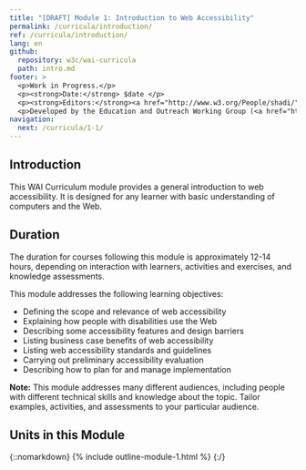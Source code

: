```yaml
---
title: "[DRAFT] Module 1: Introduction to Web Accessibility"
permalink: /curricula/introduction/
ref: /curricula/introduction/
lang: en
github:
  repository: w3c/wai-curricula
  path: intro.md
footer: >
  <p>Work in Progress.</p>
  <p><strong>Date:</strong> $date </p>
  <p><strong>Editors:</strong><a href="http://www.w3.org/People/shadi/">Shadi Abou-Zahra</a> and Daniel Montalvo. Contributors: <a href="https://www.w3.org/WAI/EO/EOWG-members">EOWG Participants</a>. </p>
  <p>Developed by the Education and Outreach Working Group (<a href="http://www.w3.org/WAI/EO/">EOWG</a>). Developed as part of the <a href="https://www.w3.org/WAI/about/projects/wai-guide/">WAI-Guide Project</a> funded by the European Commission (EC) under the Horizon 2020 program (Grant Agreement 822245).</p>
navigation:
  next: /curricula/1-1/
---
```


## Introduction

This WAI Curriculum module provides a general introduction to web accessibility. It is designed for any learner with basic understanding of computers and the Web.

## Duration

The duration for courses following this module is approximately 12-14 hours, depending on interaction with learners, activities and exercises, and knowledge assessments.

This module addresses the following learning objectives:

* Defining the scope and relevance of web accessibility
* Explaining how people with disabilities use the Web
* Describing some accessibility features and design barriers
* Listing business case benefits of web accessibility
* Listing web accessibility standards and guidelines
* Carrying out preliminary accessibility evaluation
* Describing how to plan for and manage implementation

**Note:** This module addresses many different audiences, including people with different technical skills and knowledge about the topic. Tailor examples, activities, and assessments to your particular audience.

## Units in this Module

{::nomarkdown}
{% include outline-module-1.html %}
{:/}

